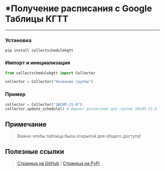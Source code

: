 # ***Получение расписания с Google Таблицы КГТТ**
____
### Установка
```
pip install collectschedulekgtt
```
### Импорт и инициализация
```python
from collectschedulekgtt import Collector

collector = Collector("Название группы")
```
### Пример
```python
collector = Collector("1ИСИП-21-9") 
collector.update_schedule() # Вернет расписание для группы 1ИСИП-21-9
```
## Примечание
>Важно чтобы таблица была открытой для общего доступа!
## Полезные ссылки
>[Страница на GitHub](https://github.com/DaniEruDai/collectschedulekgtt)
> | [Страница на PyPi](https://pypi.org/project/collectschedulekgtt)


